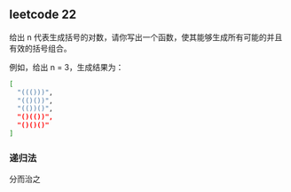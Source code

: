 ## leetcode 22

给出 n 代表生成括号的对数，请你写出一个函数，使其能够生成所有可能的并且有效的括号组合。

例如，给出 n = 3，生成结果为：
```bash
[
  "((()))",
  "(()())",
  "(())()",
  "()(())",
  "()()()"
]
```

### 递归法
分而治之